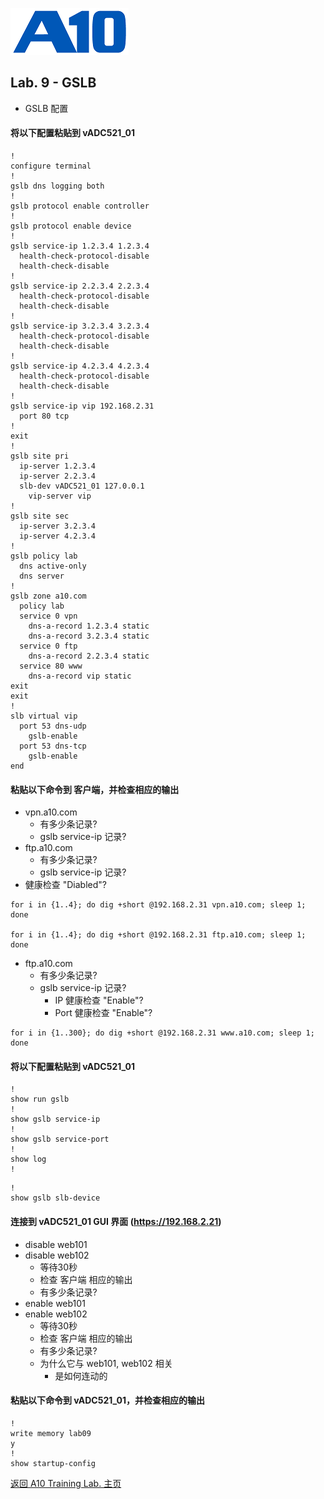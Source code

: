 ![](/Images/A10-NewLogos-Blue-NoReg-RGB-50.png)

## Lab. 9 - GSLB
- GSLB 配置

#### 将以下配置粘贴到 vADC521_01
```
!
configure terminal
!
gslb dns logging both
!
gslb protocol enable controller
!
gslb protocol enable device
!
gslb service-ip 1.2.3.4 1.2.3.4
  health-check-protocol-disable
  health-check-disable
!
gslb service-ip 2.2.3.4 2.2.3.4
  health-check-protocol-disable
  health-check-disable
!
gslb service-ip 3.2.3.4 3.2.3.4
  health-check-protocol-disable
  health-check-disable
!
gslb service-ip 4.2.3.4 4.2.3.4
  health-check-protocol-disable
  health-check-disable
!
gslb service-ip vip 192.168.2.31
  port 80 tcp
!
exit
!
gslb site pri
  ip-server 1.2.3.4
  ip-server 2.2.3.4
  slb-dev vADC521_01 127.0.0.1
    vip-server vip
!
gslb site sec
  ip-server 3.2.3.4
  ip-server 4.2.3.4
!
gslb policy lab
  dns active-only
  dns server
!
gslb zone a10.com
  policy lab
  service 0 vpn
    dns-a-record 1.2.3.4 static
    dns-a-record 3.2.3.4 static
  service 0 ftp
    dns-a-record 2.2.3.4 static
  service 80 www
    dns-a-record vip static
exit
exit
!
slb virtual vip
  port 53 dns-udp
    gslb-enable
  port 53 dns-tcp
    gslb-enable
end

```

#### 粘贴以下命令到 客户端，并检查相应的输出
+ vpn.a10.com
  + 有多少条记录?
  + gslb service-ip 记录?
+ ftp.a10.com
  + 有多少条记录?
  + gslb service-ip 记录?
+ 健康检查 "Diabled"?
```
for i in {1..4}; do dig +short @192.168.2.31 vpn.a10.com; sleep 1; done

for i in {1..4}; do dig +short @192.168.2.31 ftp.a10.com; sleep 1; done

```

+ ftp.a10.com
  + 有多少条记录?
  + gslb service-ip 记录?
    + IP 健康检查 "Enable"?
    + Port 健康检查 "Enable"?
```
for i in {1..300}; do dig +short @192.168.2.31 www.a10.com; sleep 1; done

```

#### 将以下配置粘贴到 vADC521_01
```
!
show run gslb
!
show gslb service-ip
!
show gslb service-port
!
show log
!
```

```
!
show gslb slb-device

```

#### 连接到 vADC521_01 GUI 界面 (https://192.168.2.21)
+ disable web101
+ disable web102
  + 等待30秒
  + 检查 客户端 相应的输出
  + 有多少条记录?
+ enable web101
+ enable web102
  + 等待30秒
  + 检查 客户端 相应的输出
  + 有多少条记录?
  + 为什么它与 web101, web102 相关
    + 是如何连动的

#### 粘贴以下命令到 vADC521_01，并检查相应的输出
```
!
write memory lab09
y
!
show startup-config

```

[返回 A10 Training Lab. 主页](https://github.com/borissiu/A10_Training_Lab)